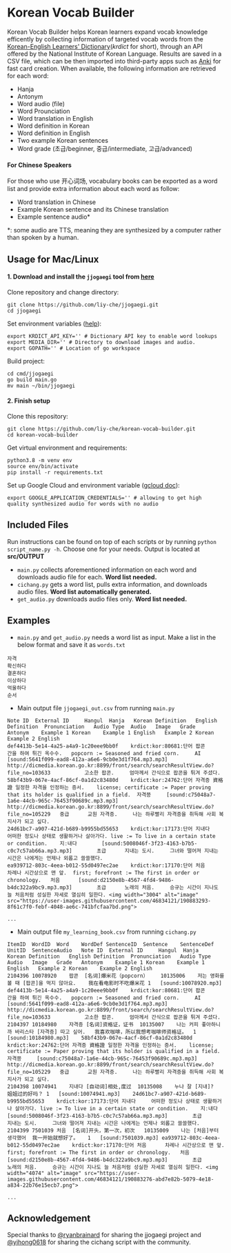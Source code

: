 # Korean Vocab Builder
Korean Vocab Builder helps Korean learners expand vocab knowledge efficently by collecting information of targeted vocab words from the [Korean-English Learners' Dictionary](https://krdict.korean.go.kr/eng/mainAction?nation=eng)(*krdict* for short), through an API offered by the National Institute of Korean Language. Results are saved in a CSV file, which can be then imported into third-party apps such as [Anki](https://github.com/ankitects/anki) for fast card creation. When available, the following information are retrieved for each word:

- Hanja
- Antonym
- Word audio (file)
- Word Prounciation
- Word translation in English
- Word definition in Korean
- Word definition in English
- Two example Korean sentences
- Word grade (초급/beginner, 중급/intermediate, 고급/advanced)  

#### For Chinese Speakers
For those who use 开心词场, vocabulary books can be exported as a word list and provide extra information about each word as follow:
- Word translation in Chinese
- Example Korean sentence and its Chinese translation
- Example sentence audio*

*: some audio are TTS, meaning they are synthesized by a computer rather than spoken by a human.


## Usage for Mac/Linux
#### 1. Download and install the `jjogaegi` tool from [here](https://github.com/liy-che/jjogaegi)

Clone repository and change directory:
``` 
git clone https://github.com/liy-che/jjogaegi.git
cd jjogaegi
```

Set environment variables ([help](https://github.com/liy-che/jjogaegi#installation)):
```
export KRDICT_API_KEY='' # Dictionary API key to enable word lookups
export MEDIA_DIR='' # Directory to download images and audio.
export GOPATH='' # Location of go workspace
```

Build project:
```
cd cmd/jjogaegi
go build main.go
mv main ~/bin/jjogaegi
```

#### 2. Finish setup
Clone this repository:
```
git clone https://github.com/liy-che/korean-vocab-builder.git
cd korean-vocab-builder
```

Get virtual environment and requirements:
```
python3.8 -m venv env
source env/bin/activate
pip install -r requirements.txt
```

Set up Google Cloud and environment variable ([gcloud doc](https://cloud.google.com/text-to-speech/docs/before-you-begin)):
```
export GOOGLE_APPLICATION_CREDENTIALS='' # allowing to get high quality synthesized audio for words with no audio
```

## Included Files
Run instructions can be found on top of each scripts or by running `python script_name.py -h`. Choose one for your needs. Output is located at **src/OUTPUT**
* `main.py` collects aforementioned information on each word and downloads audio file for each. **Word list needed.**
* `cichang.py` gets a word list, pulls extra information, and downloads audio files. **Word list automatically generated.**
* `get_audio.py` downloads audio files only. **Word list needed.**

## Examples
* `main.py` and `get_audio.py` needs a word list as input. Make a list in the below format and save it as `words.txt`
```
자격
확신하다
결혼하다
이상하다
억울하다
순서

```

* Main output file `jjogaegi_out.csv` from running `main.py`
```
Note ID	 External ID	 Hangul	 Hanja	 Korean Definition	 English Definition	 Pronunciation	 Audio Type	 Audio	 Image	 Grade	 Antonym	Example 1 Korean	Example 1 English	Example 2 Korean	Example 2 English
def4413b-5e14-4a25-a4a9-1c20eee9bb0f	krdict:kor:80681:단어	팝콘		간을 하여 튀긴 옥수수.	popcorn := Seasoned and fried corn.		AI	[sound:5641f099-ead8-412a-a6e6-9cb0e3d1f764.mp3.mp3]	http://dicmedia.korean.go.kr:8899/front/search/searchResultView.do?file_no=103633			고소한 팝콘.		엄마께서 간식으로 팝콘을 튀겨 주셨다.	
58bf43b9-067e-4acf-86cf-0a1d2c83480d	krdict:kor:24762:단어	자격증	資格證	일정한 자격을 인정하는 증서.	license; certificate := Paper proving that its holder is qualified in a field.	자격쯩		[sound:c75048a7-1a6e-44cb-965c-76453f90689c.mp3.mp3]	http://dicmedia.korean.go.kr:8899/front/search/searchResultView.do?file_no=105229	중급		교원 자격증.		나는 하루빨리 자격증을 취득해 사회 복지사가 되고 싶다.	
24d61bc7-a907-421d-b689-b9955bd55653	krdict:kor:17173:단어	지내다		어떠한 정도나 상태로 생활하거나 살아가다.	live := To live in a certain state or condition.	지ː내다		[sound:5008046f-3f23-4163-b7b5-c0c7c57ab66a.mp3.mp3]		초급		지내는 도시.		그녀와 떨어져 지내는 시간은 나에게는 언제나 외롭고 쓸쓸했다.	
ea939712-803c-4eea-b012-55d0497ec2ae	krdict:kor:17170:단어	처음		차례나 시간상으로 맨 앞.	first; forefront := The first in order or chronology.	처음		[sound:d2150e8b-4567-4fd4-9486-b4dc322a9bc9.mp3.mp3]		초급		노래의 처음.		승규는 시간이 지나도 늘 처음처럼 성실한 자세로 열심히 일한다.	<img width="3004" alt="image" src="https://user-images.githubusercontent.com/46834121/190883293-8f61c7f0-febf-4048-ae6c-741bfcfaa7bd.png">

...
```

* Main output file `my_learning_book.csv` from running `cichang.py`
```
ItemID	WordID	Word	WordDef	SentenceID	Sentence	SentenceDef	UnitID	SentenceAudio	Note ID	 External ID	 Hangul	 Hanja	 Korean Definition	 English Definition	 Pronunciation	 Audio Type	 Audio	 Image	 Grade	 Antonym	Example 1 Korean	Example 1 English	Example 2 Korean	Example 2 English
2104396	10078920	팝콘	[名词]爆米花（popcorn）	10135006	저는 영화를 볼 때 [팝콘]을 먹지 않아요.	我在看电影时不吃爆米花	1	[sound:10078920.mp3]	def4413b-5e14-4a25-a4a9-1c20eee9bb0f	krdict:kor:80681:단어	팝콘		간을 하여 튀긴 옥수수.	popcorn := Seasoned and fried corn.		AI	[sound:5641f099-ead8-412a-a6e6-9cb0e3d1f764.mp3.mp3]	http://dicmedia.korean.go.kr:8899/front/search/searchResultView.do?file_no=103633			고소한 팝콘.		엄마께서 간식으로 팝콘을 튀겨 주셨다.	
2104397	10184980	자격증	[名词]资格证，证书	10135007	나는 커피 좋아하니까 바리스타 [자격증] 따고 싶어.	我喜欢咖啡，所以我想考咖啡师资格证。	1	[sound:10184980.mp3]	58bf43b9-067e-4acf-86cf-0a1d2c83480d	krdict:kor:24762:단어	자격증	資格證	일정한 자격을 인정하는 증서.	license; certificate := Paper proving that its holder is qualified in a field.	자격쯩		[sound:c75048a7-1a6e-44cb-965c-76453f90689c.mp3.mp3]	http://dicmedia.korean.go.kr:8899/front/search/searchResultView.do?file_no=105229	중급		교원 자격증.		나는 하루빨리 자격증을 취득해 사회 복지사가 되고 싶다.	
2104398	10074941	지내다	[自动词]相处,度过	10135008	누나 잘 [지내]?	姐姐过的好吗？	1	[sound:10074941.mp3]	24d61bc7-a907-421d-b689-b9955bd55653	krdict:kor:17173:단어	지내다		어떠한 정도나 상태로 생활하거나 살아가다.	live := To live in a certain state or condition.	지ː내다		[sound:5008046f-3f23-4163-b7b5-c0c7c57ab66a.mp3.mp3]		초급		지내는 도시.		그녀와 떨어져 지내는 시간은 나에게는 언제나 외롭고 쓸쓸했다.	
2104399	7501039	처음	[名词]开头，第一次，初次	10135009	나는 [처음]부터 생각했어	我一开始就想好了。	1	[sound:7501039.mp3]	ea939712-803c-4eea-b012-55d0497ec2ae	krdict:kor:17170:단어	처음		차례나 시간상으로 맨 앞.	first; forefront := The first in order or chronology.	처음		[sound:d2150e8b-4567-4fd4-9486-b4dc322a9bc9.mp3.mp3]		초급		노래의 처음.		승규는 시간이 지나도 늘 처음처럼 성실한 자세로 열심히 일한다.	<img width="4074" alt="image" src="https://user-images.githubusercontent.com/46834121/190883276-abd7e82b-5079-4e18-a834-22b76e15ecb7.png">

...
```

## Acknowledgement
Special thanks to [@ryanbrainard](https://github.com/ryanbrainard) for sharing the jjogaegi project and [@yihong0618](https://github.com/yihong0618) for sharing the cichang script with the community.
